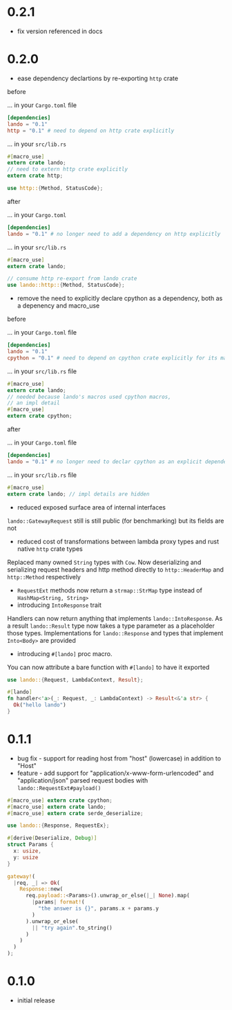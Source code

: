 # 0.2.1

* fix version referenced in docs

# 0.2.0

* ease dependency declartions by re-exporting `http` crate

before

... in your `Cargo.toml` file

```toml
[dependencies]
lando = "0.1"
http = "0.1" # need to depend on http crate explicitly
```

... in your `src/lib.rs`

```rust
#[macro_use]
extern crate lando;
// need to extern http crate explicitly
extern crate http;

use http::{Method, StatusCode};
```

after

... in your `Cargo.toml`

```toml
[dependencies]
lando = "0.1" # no longer need to add a dependency on http explicitly
```

... in your `src/lib.rs`

```rust
#[macro_use]
extern crate lando;

// consume http re-export from lando crate
use lando::http::{Method, StatusCode};
```

* remove the need to explicitly declare cpython as a dependency, both as a depenency and macro_use

before

... in your `Cargo.toml` file

```toml
[dependencies]
lando = "0.1"
cpython = "0.1" # need to depend on cpython crate explicitly for its macros
```

... in your `src/lib.rs` file

```rust
#[macro_use]
extern crate lando;
// needed because lando's macros used cpython macros,
// an impl detail
#[macro_use]
extern crate cpython;
```

after

... in your `Cargo.toml` file

```toml
[dependencies]
lando = "0.1" # no longer need to declar cpython as an explicit dependency
```

... in your `src/lib.rs` file

```rust
#[macro_use]
extern crate lando; // impl details are hidden
```

* reduced exposed surface area of internal interfaces

`lando::GatewayRequest` still is still public (for benchmarking) but its fields are not

* reduced cost of transformations between lambda proxy types and rust native `http` crate types

Replaced many owned `String` types with `Cow`. Now deserializing and serializing request headers and http method directly to `http::HeaderMap` and `http::Method` respectively

* `RequestExt` methods now return a `strmap::StrMap` type instead of `HashMap<String, String>`
* introducing `IntoResponse` trait

Handlers can now return anything that implements `lando::IntoResponse`. As a result `lando::Result` type now takes a type parameter as a placeholder those types. Implementations for `lando::Response` and types that implement `Into<Body>` are provided

* introducing `#[lando]` proc macro.

You can now attribute a bare function with `#[lando]` to have it exported

```rust
use lando::{Request, LambdaContext, Result};

#[lando]
fn handler<'a>(_: Request, _: LambdaContext) -> Result<&'a str> {
  Ok("hello lando")
}
```

# 0.1.1

* bug fix - support for reading host from "host" (lowercase) in addition to "Host"
* feature - add support for "application/x-www-form-urlencoded" and "application/json"
  parsed request bodies with `lando::RequestExt#payload()`

```rust
#[macro_use] extern crate cpython;
#[macro_use] extern crate lando;
#[macro_use] extern crate serde_deserialize;

use lando::{Response, RequestEx};

#[derive(Deserialize, Debug)]
struct Params {
  x: usize,
  y: usize
}

gateway!(
  |req, _| => Ok(
    Response::new(
      req.payload::<Params>().unwrap_or_else(|_| None).map(
        |params| format!(
          "the answer is {}", params.x + params.y
        )
      ).unwrap_or_else(
        || "try again".to_string()
      )
    )
  )
);
```

# 0.1.0

* initial release